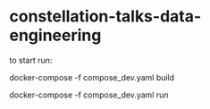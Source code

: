 # constellation-talks-data-engineering

to start run:

docker-compose -f compose_dev.yaml build

docker-compose -f compose_dev.yaml run
